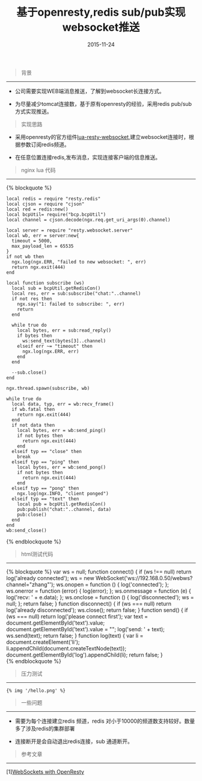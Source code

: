 ﻿---
layout: post
category : technology
tags : [openresty , redis , websocket ]
title: 基于openresty,redis sub/pub实现websocket推送
date : 2015-11-24
---


> 背景

---------------

  * 公司需要实现WEB端消息推送，了解到websocket长连接方式。

  * 为尽量减少tomcat连接数，基于原有openresty的经验，采用redis pub/sub 方式实现推送。


> 实现思路

  * 采用openresty的官方组件[lua-resty-websocket](https://github.com/openresty/lua-resty-websocket),建立websocket连接时，根据参数订阅redis频道。

  * 在任意位置连接redis,发布消息，实现连接客户端的信息推送。

<!--more-->

> nginx lua 代码

-----------------

  {% blockquote %}

    local redis = require "resty.redis"
    local cjson = require "cjson"
    local red = redis:new()
    local bcpUtil= require("bcp.bcpUtil")
    local channel = cjson.decode(ngx.req.get_uri_args(0).channel)

    local server = require "resty.websocket.server"
    local wb, err = server:new{
      timeout = 5000,
      max_payload_len = 65535
    }
    if not wb then
      ngx.log(ngx.ERR, "failed to new websocket: ", err)
      return ngx.exit(444)
    end

    local function subscribe (ws)
      local sub = bcpUtil.getRedisCon()
      local res, err = sub:subscribe("chat:"..channel)
      if not res then
        ngx.say("1: failed to subscribe: ", err)
        return
      end

      while true do
        local bytes, err = sub:read_reply()
        if bytes then
          ws:send_text(bytes[3]..channel)
        elseif err ~= "timeout" then
          ngx.log(ngx.ERR, err)
        end
      end
      
      --sub.close()
    end

    ngx.thread.spawn(subscribe, wb)

    while true do 
      local data, typ, err = wb:recv_frame()
      if wb.fatal then
        return ngx.exit(444)
      end
      if not data then
        local bytes, err = wb:send_ping()
        if not bytes then
          return ngx.exit(444)
        end
      elseif typ == "close" then 
        break
      elseif typ == "ping" then
        local bytes, err = wb:send_pong()
        if not bytes then
          return ngx.exit(444)
        end
      elseif typ == "pong" then
        ngx.log(ngx.INFO, "client ponged")
      elseif typ == "text" then
        local pub = bcpUtil.getRedisCon()
        pub:publish("chat:"..channel, data)
        pub:close()
      end 
    end
    wb:send_close()

  {% endblockquote %}

> html测试代码

---------------
  
{% blockquote  %}
  var ws = null;
  function connect() {
    if (ws !== null) return log('already connected');
    ws = new WebSocket('ws://192.168.0.50/webws?channel="zhang"');
    ws.onopen = function () {
      log('connected');
    };
    ws.onerror = function (error) {
      log(error);
    };
    ws.onmessage = function (e) {
      log('recv: ' + e.data);
    };
    ws.onclose = function () {
      log('disconnected');
      ws = null;
    };
    return false;
  }
  function disconnect() {
    if (ws === null) return log('already disconnected');
    ws.close();
    return false;
  }
  function send() {
    if (ws === null) return log('please connect first');
    var text = document.getElementById('text').value;
    document.getElementById('text').value = "";
    log('send: ' + text);
    ws.send(text);
    return false;
  }
  function log(text) {
    var li = document.createElement('li');
    li.appendChild(document.createTextNode(text));
    document.getElementById('log').appendChild(li);
    return false;
  }    
{% endblockquote  %}

> 压力测试

--------------

    {% img '/hello.png' %}


> 一些问题

-----------------
  
  * 需要为每个连接建立redis 频道，redis 对小于10000的频道数支持较好。数量多了涉及redis的集群部署

  * 连接断开是会自动退出redis连接，sub 通道断开。



>参考文章

----------

[1][WebSockets with OpenResty](https://medium.com/technology-and-programming/websockets-with-openresty-1778601c9e05)